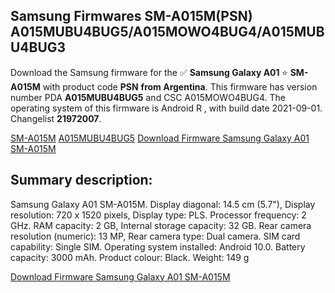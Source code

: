 <h2>Samsung Firmwares SM-A015M(PSN) A015MUBU4BUG5/A015MOWO4BUG4/A015MUBU4BUG3</h2>
Download the Samsung firmware for the ✅ <strong>Samsung Galaxy A01 </strong> ⭐ <strong>SM-A015M</strong> with product code <strong>PSN</strong> <strong> from Argentina</strong>. This firmware has version number PDA <strong>A015MUBU4BUG5</strong> and CSC A015MOWO4BUG4. The operating system of this firmware is Android R , with build date 2021-09-01. Changelist <strong>21972007</strong>.


[SM-A015M](https://samfirm.shop/samsung/model/SM-A015M)
[A015MUBU4BUG5](https://samfirm.shop/samsung/pda/A015MUBU4BUG5)
[Download Firmware Samsung Galaxy A01 SM-A015M](https://samfirm.shop/samsung/firmware/451529)
<h2>Summary description:</h2>
<p>Samsung Galaxy A01 SM-A015M. Display diagonal: 14.5 cm (5.7"), Display resolution: 720 x 1520 pixels, Display type: PLS. Processor frequency: 2 GHz. RAM capacity: 2 GB, Internal storage capacity: 32 GB. Rear camera resolution (numeric): 13 MP, Rear camera type: Dual camera. SIM card capability: Single SIM. Operating system installed: Android 10.0. Battery capacity: 3000 mAh. Product colour: Black. Weight: 149 g</p>


[Download Firmware Samsung Galaxy A01 SM-A015M](https://samfirm.shop/samsung/firmware/451529)
